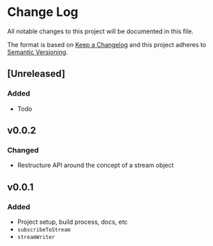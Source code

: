 # Change Log
All notable changes to this project will be documented in this file.

The format is based on [Keep a Changelog](http://keepachangelog.com/)
and this project adheres to [Semantic Versioning](http://semver.org/).

## [Unreleased]
### Added
 - Todo

## v0.0.2
### Changed
- Restructure API around the concept of a stream object

## v0.0.1
### Added
- Project setup, build process, docs, etc
- `subscribeToStream`
- `streamWriter`
